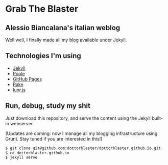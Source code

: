 # Grab The Blaster
## Alessio Biancalana's italian weblog

Well well, I finally made all my blog available under Jekyll.

## Technologies I'm using
- [Jekyll](http://jekyllrb.com/)
- [Poole](https://github.com/poole/poole)
- [GitHub Pages](https://pages.github.com/)
- [Rake](https://github.com/ruby/rake)
- [lunr.js](http://lunrjs.com/)

## Run, debug, study my shit
Just download this repository, and serve the content using the Jekyll built-in webserver.

(Updates are coming: now I manage all my blogging infrastructure using Grunt. Stay tuned if you are interested in this!)

```bash
$ git clone git@github.com:dottorblaster/dottorblaster.github.io.git
$ cd dottorblaster.github.io
$ jekyll serve
```

